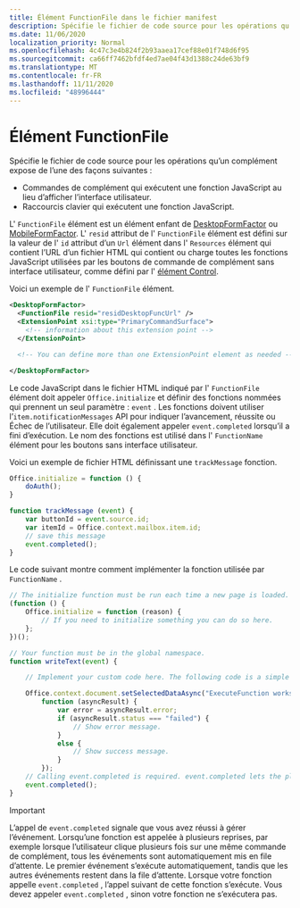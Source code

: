 ```yaml
---
title: Élément FunctionFile dans le fichier manifest
description: Spécifie le fichier de code source pour les opérations qu’un complément expose via les commandes de complément qui exécutent une fonction JavaScript au lieu d’afficher l’interface utilisateur.
ms.date: 11/06/2020
localization_priority: Normal
ms.openlocfilehash: 4c47c3e4b824f2b93aaea17cef88e01f748d6f95
ms.sourcegitcommit: ca66ff7462bfdf4ed7ae04f43d1388c24de63bf9
ms.translationtype: MT
ms.contentlocale: fr-FR
ms.lasthandoff: 11/11/2020
ms.locfileid: "48996444"
---
```

# <a name="functionfile-element"></a>Élément FunctionFile

Spécifie le fichier de code source pour les opérations qu’un complément expose de l’une des façons suivantes :

* Commandes de complément qui exécutent une fonction JavaScript au lieu d’afficher l’interface utilisateur.
* Raccourcis clavier qui exécutent une fonction JavaScript.

L' `FunctionFile` élément est un élément enfant de [DesktopFormFactor](desktopformfactor.md) ou [MobileFormFactor](mobileformfactor.md). L' `resid` attribut de l' `FunctionFile` élément est défini sur la valeur de l' `id` attribut d’un `Url` élément dans l' `Resources` élément qui contient l’URL d’un fichier HTML qui contient ou charge toutes les fonctions JavaScript utilisées par les boutons de commande de complément sans interface utilisateur, comme défini par l' [élément Control](control.md).

Voici un exemple de l' `FunctionFile` élément.

```XML
<DesktopFormFactor>
  <FunctionFile resid="residDesktopFuncUrl" />
  <ExtensionPoint xsi:type="PrimaryCommandSurface">
    <!-- information about this extension point -->
  </ExtensionPoint>

  <!-- You can define more than one ExtensionPoint element as needed -->

</DesktopFormFactor>
```

Le code JavaScript dans le fichier HTML indiqué par l' `FunctionFile` élément doit appeler `Office.initialize` et définir des fonctions nommées qui prennent un seul paramètre : `event` . Les fonctions doivent utiliser l’`item.notificationMessages` API pour indiquer l’avancement, réussite ou Échec de l’utilisateur. Elle doit également appeler `event.completed` lorsqu’il a fini d’exécution. Le nom des fonctions est utilisé dans l' `FunctionName` élément pour les boutons sans interface utilisateur.

Voici un exemple de fichier HTML définissant une `trackMessage` fonction.

```js
Office.initialize = function () {
    doAuth();
}

function trackMessage (event) {
    var buttonId = event.source.id;    
    var itemId = Office.context.mailbox.item.id;
    // save this message
    event.completed();
}
```

Le code suivant montre comment implémenter la fonction utilisée par `FunctionName` .

```js
// The initialize function must be run each time a new page is loaded.
(function () {
    Office.initialize = function (reason) {
        // If you need to initialize something you can do so here.
    };
})();

// Your function must be in the global namespace.
function writeText(event) {

    // Implement your custom code here. The following code is a simple example.

    Office.context.document.setSelectedDataAsync("ExecuteFunction works. Button ID=" + event.source.id,
        function (asyncResult) {
            var error = asyncResult.error;
            if (asyncResult.status === "failed") {
                // Show error message.
            }
            else {
                // Show success message.
            }
        });
    // Calling event.completed is required. event.completed lets the platform know that processing has completed.
    event.completed();
}
```

> [!IMPORTANT]
> L’appel de `event.completed` signale que vous avez réussi à gérer l’événement. Lorsqu’une fonction est appelée à plusieurs reprises, par exemple lorsque l’utilisateur clique plusieurs fois sur une même commande de complément, tous les événements sont automatiquement mis en file d’attente. Le premier événement s’exécute automatiquement, tandis que les autres événements restent dans la file d’attente. Lorsque votre fonction appelle `event.completed` , l’appel suivant de cette fonction s’exécute. Vous devez appeler `event.completed` , sinon votre fonction ne s’exécutera pas.
